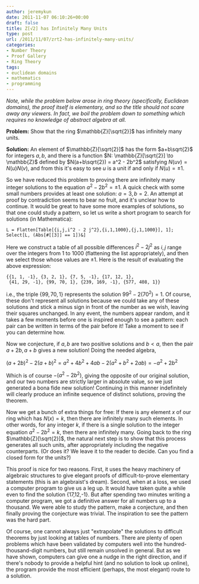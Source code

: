 ```yaml
---
author: jeremykun
date: 2011-11-07 06:10:26+00:00
draft: false
title: Z[√2] has Infinitely Many Units
type: post
url: /2011/11/07/zrt2-has-infinitely-many-units/
categories:
- Number Theory
- Proof Gallery
- Ring Theory
tags:
- euclidean domains
- mathematics
- programming
---
```


_Note, while the problem below arose in ring theory (specifically, Euclidean domains), the proof itself is elementary, and so the title should not scare away any viewers. In fact, we boil the problem down to something which requires no knowledge of abstract algebra at all._

**Problem:** Show that the ring $\mathbb{Z}[\sqrt{2}]$ has infinitely many units.

**Solution:** An element of $\mathbb{Z}[\sqrt{2}]$ has the form $a+b\sqrt{2}$ for integers $a, b$, and there is a function $N: \mathbb{Z}[\sqrt{2}] \to \mathbb{Z}$ defined by $N(a+b\sqrt{2}) = a^2 - 2b^2$ satisfying $N(uv) = N(u)N(v)$, and from this it's easy to see $u$ is a unit if and only if $N(u) = \pm 1$.

So we have reduced this problem to proving there are infinitely many integer solutions to the equation $a^2 - 2b^2 = \pm 1$. A quick check with some small numbers provides at least one solution: $a=3, b=2$. An attempt at proof by contradiction seems to bear no fruit, and it's unclear how to continue. It would be great to have some more examples of solutions, so that one could study a pattern, so let us write a short program to search for solutions (in Mathematica):

    
    L = Flatten[Table[{i,j,i^2 - 2 j^2},{i,1,1000},{j,1,1000}], 1];
    Select[L, (Abs[#[[3]] == 1])&]

Here we construct a table of all possible differences $i^2-2j^2$ as $i,j$ range over the integers from 1 to 1000 (flattening the list appropriately), and then we select those whose values are $\pm 1$. Here is the result of evaluating the above expression:

    
    {{1, 1, -1}, {3, 2, 1}, {7, 5, -1}, {17, 12, 1},
     {41, 29, -1}, {99, 70, 1}, {239, 169, -1}, {577, 408, 1}}

i.e., the triple $\left \{ 99, 70, 1 \right \}$ represents the solution $99^2 - 2(70^2) = 1$. Of course, these don't represent all solutions because we could take any of these solutions and stick a minus sign in front of the number as we wish, leaving their squares unchanged. In any event, the numbers appear random, and it takes a few moments before one is inspired enough to see a pattern: each pair can be written in terms of the pair before it! Take a moment to see if you can determine how.

Now we conjecture, if $a, b$ are two positive solutions and $b < a$, then the pair $a+2b, a+b$ gives a new solution! Doing the needed algebra,

$(a+2b)^2 - 2(a+b)^2 = a^2 + 4b^2 + 4ab - 2(a^2 + b^2 + 2ab) = -a^2 + 2b^2$

Which is of course $-(a^2 - 2b^2)$, giving the opposite of our original solution, and our two numbers are strictly larger in absolute value, so we just generated a bona fide new solution! Continuing in this manner indefinitely will clearly produce an infinite sequence of distinct solutions, proving the theorem.

Now we get a bunch of extra things for free: If there is any element $x$ of our ring which has $N(x)=k$, then there are infinitely many such elements. In other words, for any integer $k$, if there is a single solution to the integer equation $a^2 - 2b^2 =k$, then there are infinitely many. Going back to the ring $\mathbb{Z}[\sqrt{2}]$, the natural next step is to show that this process generates all such units, after appropriately including the negative counterparts. (Or does it? We leave it to the reader to decide. Can you find a closed form for the units?)

This proof is nice for two reasons. First, it uses the heavy machinery of algebraic structures to give elegant proofs of difficult-to-prove elementary statements (this is an algebraist's dream). Second, when at a loss, we used a computer program to give us a leg up. It would have taken quite a while even to find the solution {17,12,-1}. But after spending two minutes writing a computer program, we got a definitive answer for all numbers up to a thousand. We were able to study the pattern, make a conjecture, and then finally proving the conjecture was trivial. The inspiration to see the pattern was the hard part.

Of course, one cannot always just "extrapolate" the solutions to difficult theorems by just looking at tables of numbers. There are plenty of open problems which have been validated by computers well into the hundred-thousand-digit numbers, but still remain unsolved in general. But as we have shown, computers can give one a nudge in the right direction, and if there's nobody to provide a helpful hint (and no solution to look up online), the program provide the most efficient (perhaps, the most elegant) route to a solution.
